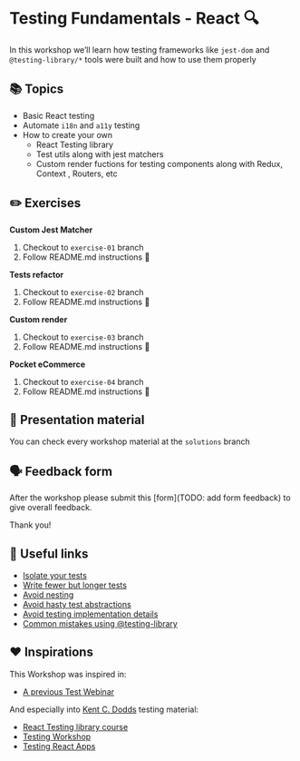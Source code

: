 # Testing Fundamentals - React 🔍

In this workshop we’ll learn how testing frameworks like `jest-dom` and `@testing-library/*` tools were built and how to use them properly

## 📚 Topics

* Basic React testing
* Automate `i18n` and `a11y` testing
* How to create your own
  * React Testing library
  * Test utils along with jest matchers
  * Custom render fuctions for testing components along with Redux, Context , Routers, etc

## ✏️ Exercises

**Custom Jest Matcher**

1. Checkout to `exercise-01` branch
2. Follow README.md instructions 🎉

**Tests refactor**

1. Checkout to `exercise-02` branch
2. Follow README.md instructions 🎉

**Custom render**

1. Checkout to `exercise-03` branch
2. Follow README.md instructions 🎉

**Pocket eCommerce**

1. Checkout to `exercise-04` branch
2. Follow README.md instructions 🎉

## 📖 Presentation material

You can check every workshop material at the `solutions` branch

## :speaking_head: Feedback form

After the workshop please submit this [form](TODO: add form feedback) to give overall feedback.

Thank you!

## 🔗 Useful links

* [Isolate your tests](https://kentcdodds.com/blog/test-isolation-with-react)
* [Write fewer but longer tests](https://kentcdodds.com/blog/write-fewer-longer-tests)
* [Avoid nesting](https://kentcdodds.com/blog/avoid-nesting-when-youre-testing)
* [Avoid hasty test abstractions](https://kentcdodds.com/blog/aha-testing)
* [Avoid testing implementation details](https://kentcdodds.com/blog/testing-implementation-details)
* [Common mistakes using @testing-library](https://kentcdodds.com/blog/common-mistakes-with-react-testing-library)

## ❤️ Inspirations

This Workshop was inspired in:
- [A previous Test Webinar](https://github.com/luistak/test-webinar)

And especially into [Kent C. Dodds](https://kentcdodds.com/) testing material:
- [React Testing library course](https://github.com/kentcdodds/react-testing-library-course)
- [Testing Workshop](https://github.com/kentcdodds/testing-workshop)
- [Testing React Apps](https://github.com/kentcdodds/testing-react-apps/tree/main/src/__tests__/exercise)